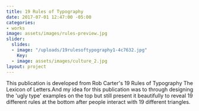```yaml
---
title: 19 Rules of Typography
date: 2017-07-01 12:47:00 -05:00
categories:
- works
image: assets/images/rules-preview.jpg
slider:
  slides:
  - image: "/uploads/19rulesoftypography1-4c7632.jpg"
    Key: 
  - image: assets/images/culture_2.jpg
layout: project
---
```


This publication is developed from Rob Carter's 19 Rules of Typography The Lexicon of Letters.And my idea for this publication was to through designing the 'ugly type' examples on the top but still present it beautifully to reveal 19 different rules at the bottom after people interact with 19 different triangles.